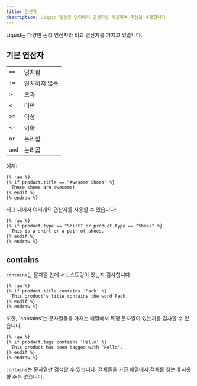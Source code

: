 ```yaml
---
title: 연산자
description: Liquid 템플릿 언어에서 연산자를 사용하여 계산을 수행합니다.
---
```


Liquid는 다양한 논리 연산자와 비교 연산자를 가지고 있습니다.

## 기본 연산자

<table>
  <tbody>
    <tr>
      <td><code>==</code></td>
      <td>일치함</td>
    </tr>
    <tr>
      <td><code>!=</code></td>
      <td>일치하지 않음</td>
    </tr>
    <tr>
      <td><code>&gt;</code></td>
      <td>초과</td>
    </tr>
    <tr>
      <td><code>&lt;</code></td>
      <td>미만</td>
    </tr>
    <tr>
      <td><code>&gt;=</code></td>
      <td>이상</td>
    </tr>
    <tr>
      <td><code>&lt;=</code></td>
      <td>이하</td>
    </tr>
    <tr>
      <td><code>or</code></td>
      <td>논리합</td>
    </tr>
    <tr>
      <td><code>and</code></td>
      <td>논리곱</td>
    </tr>
  </tbody>
</table>

예제:

```liquid
{% raw %}
{% if product.title == "Awesome Shoes" %}
  These shoes are awesome!
{% endif %}
{% endraw %}
```

태그 내에서 여러개의 연산자를 사용할 수 있습니다:

```liquid
{% raw %}
{% if product.type == "Shirt" or product.type == "Shoes" %}
  This is a shirt or a pair of shoes.
{% endif %}
{% endraw %}
```

## contains

`contains`는 문자열 안에 서브스트링이 있는지 검사합니다.

```liquid
{% raw %}
{% if product.title contains 'Pack' %}
  This product's title contains the word Pack.
{% endif %}
{% endraw %}
```

또한, `contains'는 문자열들을 가지는 배열에서 특정 문자열이 있는지를 검사할 수 있습니다.

```liquid
{% raw %}
{% if product.tags contains 'Hello' %}
  This product has been tagged with 'Hello'.
{% endif %}
{% endraw %}
```

`contains`는 문자열만 검색할 수 있습니다. 객체들을 가진 배열에서 객체를 찾는데 사용할 수는 없습니다.
